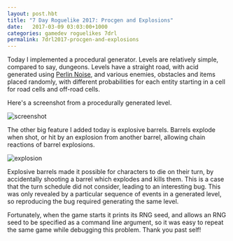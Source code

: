 ```yaml
---
layout: post.hbt
title: "7 Day Roguelike 2017: Procgen and Explosions"
date:   2017-03-09 03:03:00+1000
categories: gamedev roguelikes 7drl
permalink: 7drl2017-procgen-and-explosions
---
```


Today I implemented a procedural generator. Levels are relatively simple,
compared to say, dungeons. Levels have a straight road, with acid generated
using [Perlin Noise](https://en.wikipedia.org/wiki/Perlin_noise), and various
enemies, obstacles and items placed randomly, with different probabilities for
each entity starting in a cell for road cells and off-road cells.

Here's a screenshot from a procedurally generated level.

![screenshot](images/screenshot.png)

The other big feature I added today is explosive barrels. Barrels explode when
shot, or hit by an explosion from another barrel, allowing chain reactions of
barrel explosions.

![explosion](images/explosion.gif)

Explosive barrels made it possible for characters to die on their turn, by
accidentally shooting a barrel which explodes and kills them. This is a case
that the turn schedule did not consider, leading to an interesting bug. This was
only revealed by a particular sequence of events in a generated level, so
reproducing the bug required generating the same level.

Fortunately, when the
game starts it prints its RNG seed, and allows an RNG seed to be specified as a
command line argument, so it was easy to repeat the same game while debugging
this problem. Thank you past self!
